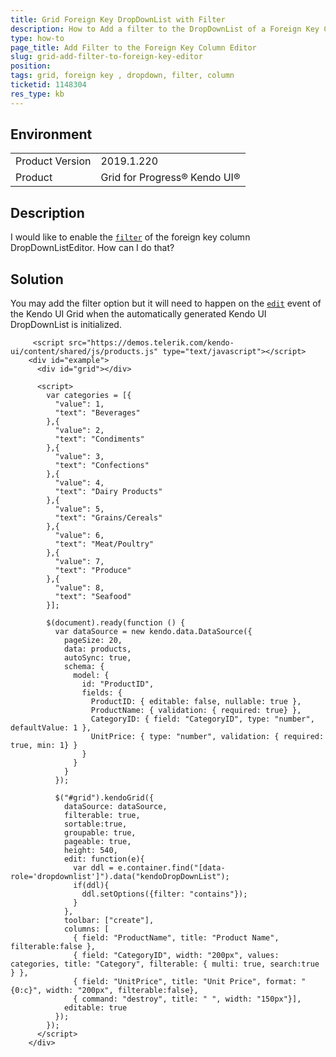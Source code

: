 ```yaml
---
title: Grid Foreign Key DropDownList with Filter
description: How to Add a filter to the DropDownList of a Foreign Key Column in the Grid
type: how-to
page_title: Add Filter to the Foreign Key Column Editor
slug: grid-add-filter-to-foreign-key-editor
position:
tags: grid, foreign key , dropdown, filter, column
ticketid: 1148304
res_type: kb
---
```


## Environment
<table>
	<tr>
		<td>Product Version</td>
		<td>2019.1.220</td>
	</tr>
	<tr>
		<td>Product</td>
		<td>Grid for Progress® Kendo UI®</td>
	</tr>
</table>

## Description

I would like to enable the [`filter`](/api/javascript/ui/dropdownlist/configuration/filter) of the foreign key column DropDownListEditor. How can I do that?

## Solution

You may add the filter option but it will need to happen on the [`edit`](/api/javascript/ui/grid/events/edit) event of the Kendo UI Grid when the automatically generated Kendo UI DropDownList is initialized.

```dojo
	 <script src="https://demos.telerik.com/kendo-ui/content/shared/js/products.js" type="text/javascript"></script>
    <div id="example">
      <div id="grid"></div>

      <script>
        var categories = [{
          "value": 1,
          "text": "Beverages"
        },{
          "value": 2,
          "text": "Condiments"
        },{
          "value": 3,
          "text": "Confections"
        },{
          "value": 4,
          "text": "Dairy Products"
        },{
          "value": 5,
          "text": "Grains/Cereals"
        },{
          "value": 6,
          "text": "Meat/Poultry"
        },{
          "value": 7,
          "text": "Produce"
        },{
          "value": 8,
          "text": "Seafood"
        }];

        $(document).ready(function () {
          var dataSource = new kendo.data.DataSource({
            pageSize: 20,
            data: products,
            autoSync: true,
            schema: {
              model: {
                id: "ProductID",
                fields: {
                  ProductID: { editable: false, nullable: true },
                  ProductName: { validation: { required: true} },
                  CategoryID: { field: "CategoryID", type: "number", defaultValue: 1 },
                  UnitPrice: { type: "number", validation: { required: true, min: 1} }
                }
              }
            }
          });

          $("#grid").kendoGrid({
            dataSource: dataSource,
            filterable: true,
            sortable:true,
            groupable: true,
            pageable: true,
            height: 540,
            edit: function(e){
              var ddl = e.container.find("[data-role='dropdownlist']").data("kendoDropDownList");
              if(ddl){
                ddl.setOptions({filter: "contains"});
              }
            },
            toolbar: ["create"],
            columns: [
              { field: "ProductName", title: "Product Name", filterable:false },
              { field: "CategoryID", width: "200px", values: categories, title: "Category", filterable: { multi: true, search:true } },
              { field: "UnitPrice", title: "Unit Price", format: "{0:c}", width: "200px", filterable:false},
              { command: "destroy", title: " ", width: "150px"}],
            editable: true
          });
        });
      </script>
    </div>
```